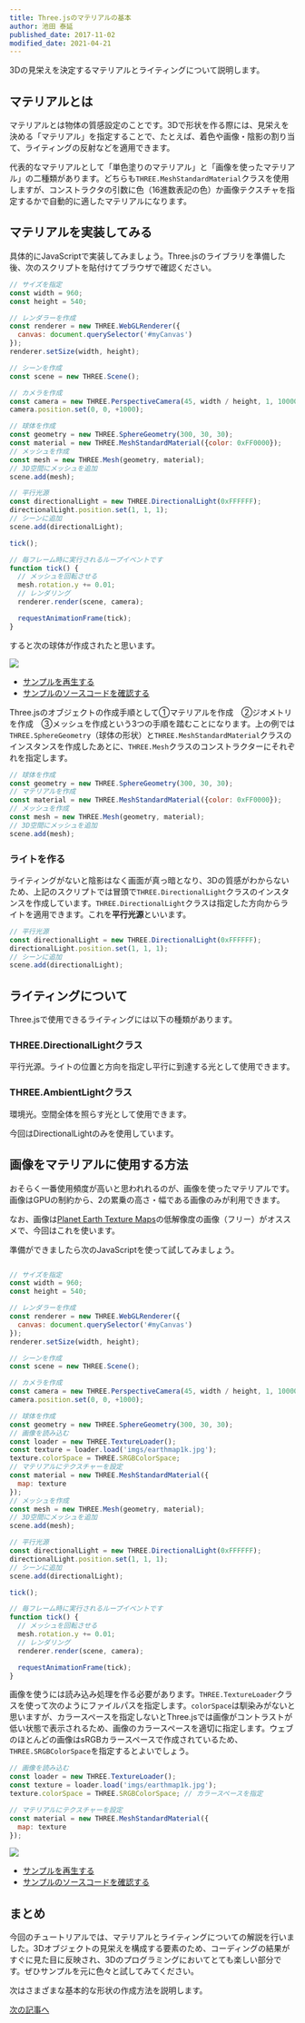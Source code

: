 ```yaml
---
title: Three.jsのマテリアルの基本
author: 池田 泰延
published_date: 2017-11-02
modified_date: 2021-04-21
---
```


3Dの見栄えを決定するマテリアルとライティングについて説明します。


## マテリアルとは

マテリアルとは物体の質感設定のことです。3Dで形状を作る際には、見栄えを決める「マテリアル」を指定することで、たとえば、着色や画像・陰影の割り当て、ライティングの反射などを適用できます。

代表的なマテリアルとして「単色塗りのマテリアル」と「画像を使ったマテリアル」の二種類があります。どちらも`THREE.MeshStandardMaterial`クラスを使用しますが、コンストラクタの引数に色（16進数表記の色）か画像テクスチャを指定するかで自動的に適したマテリアルになります。

## マテリアルを実装してみる

具体的にJavaScriptで実装してみましょう。Three.jsのライブラリを準備した後、次のスクリプトを貼付けてブラウザで確認ください。

```js
// サイズを指定
const width = 960;
const height = 540;

// レンダラーを作成
const renderer = new THREE.WebGLRenderer({
  canvas: document.querySelector('#myCanvas')
});
renderer.setSize(width, height);

// シーンを作成
const scene = new THREE.Scene();

// カメラを作成
const camera = new THREE.PerspectiveCamera(45, width / height, 1, 10000);
camera.position.set(0, 0, +1000);

// 球体を作成
const geometry = new THREE.SphereGeometry(300, 30, 30);
const material = new THREE.MeshStandardMaterial({color: 0xFF0000});
// メッシュを作成
const mesh = new THREE.Mesh(geometry, material);
// 3D空間にメッシュを追加
scene.add(mesh);

// 平行光源
const directionalLight = new THREE.DirectionalLight(0xFFFFFF);
directionalLight.position.set(1, 1, 1);
// シーンに追加
scene.add(directionalLight);

tick();

// 毎フレーム時に実行されるループイベントです
function tick() {
  // メッシュを回転させる
  mesh.rotation.y += 0.01;
  // レンダリング
  renderer.render(scene, camera);

  requestAnimationFrame(tick);
}
```

すると次の球体が作成されたと思います。

![](../imgs/material_color.png)

- [サンプルを再生する](https://ics-creative.github.io/tutorial-three/samples/material_color.html)
- [サンプルのソースコードを確認する](../samples/material_color.html)


Three.jsのオブジェクトの作成手順として①マテリアルを作成　②ジオメトリを作成　③メッシュを作成という3つの手順を踏むことになります。上の例では`THREE.SphereGeometry`（球体の形状）と`THREE.MeshStandardMaterial`クラスのインスタンスを作成したあとに、`THREE.Mesh`クラスのコンストラクターにそれぞれを指定します。

```js
// 球体を作成
const geometry = new THREE.SphereGeometry(300, 30, 30);
// マテリアルを作成
const material = new THREE.MeshStandardMaterial({color: 0xFF0000});
// メッシュを作成
const mesh = new THREE.Mesh(geometry, material);
// 3D空間にメッシュを追加
scene.add(mesh);
```


### ライトを作る

ライティングがないと陰影はなく画面が真っ暗となり、3Dの質感がわからないため、上記のスクリプトでは冒頭で`THREE.DirectionalLight`クラスのインスタンスを作成しています。`THREE.DirectionalLight`クラスは指定した方向からライトを適用できます。これを**平行光源**といいます。


```js
// 平行光源
const directionalLight = new THREE.DirectionalLight(0xFFFFFF);
directionalLight.position.set(1, 1, 1);
// シーンに追加
scene.add(directionalLight);
```

## ライティングについて

Three.jsで使用できるライティングには以下の種類があります。

### THREE.DirectionalLightクラス
    
平行光源。ライトの位置と方向を指定し平行に到達する光として使用できます。

### THREE.AmbientLightクラス

環境光。空間全体を照らす光として使用できます。

今回はDirectionalLightのみを使用しています。

## 画像をマテリアルに使用する方法

おそらく一番使用頻度が高いと思われれるのが、画像を使ったマテリアルです。画像はGPUの制約から、2の累乗の高さ・幅である画像のみが利用できます。

なお、画像は[Planet Earth Texture Maps](http://planetpixelemporium.com/earth.html)の低解像度の画像（フリー）がオススメで、今回はこれを使います。

準備ができましたら次のJavaScriptを使って試してみましょう。

```js

// サイズを指定
const width = 960;
const height = 540;

// レンダラーを作成
const renderer = new THREE.WebGLRenderer({
  canvas: document.querySelector('#myCanvas')
});
renderer.setSize(width, height);

// シーンを作成
const scene = new THREE.Scene();

// カメラを作成
const camera = new THREE.PerspectiveCamera(45, width / height, 1, 10000);
camera.position.set(0, 0, +1000);

// 球体を作成
const geometry = new THREE.SphereGeometry(300, 30, 30);
// 画像を読み込む
const loader = new THREE.TextureLoader();
const texture = loader.load('imgs/earthmap1k.jpg');
texture.colorSpace = THREE.SRGBColorSpace;
// マテリアルにテクスチャーを設定
const material = new THREE.MeshStandardMaterial({
  map: texture
});
// メッシュを作成
const mesh = new THREE.Mesh(geometry, material);
// 3D空間にメッシュを追加
scene.add(mesh);

// 平行光源
const directionalLight = new THREE.DirectionalLight(0xFFFFFF);
directionalLight.position.set(1, 1, 1);
// シーンに追加
scene.add(directionalLight);

tick();

// 毎フレーム時に実行されるループイベントです
function tick() {
  // メッシュを回転させる
  mesh.rotation.y += 0.01;
  // レンダリング
  renderer.render(scene, camera);

  requestAnimationFrame(tick);
}
```

画像を使うには読み込み処理を作る必要があります。`THREE.TextureLoader`クラスを使って次のようにファイルパスを指定します。`colorSpace`は馴染みがないと思いますが、カラースペースを指定しないとThree.jsでは画像がコントラストが低い状態で表示されるため、画像のカラースペースを適切に指定します。ウェブのほとんどの画像はsRGBカラースペースで作成されているため、`THREE.SRGBColorSpace`を指定するとよいでしょう。

```js
// 画像を読み込む
const loader = new THREE.TextureLoader();
const texture = loader.load('imgs/earthmap1k.jpg');
texture.colorSpace = THREE.SRGBColorSpace; // カラースペースを指定

// マテリアルにテクスチャーを設定
const material = new THREE.MeshStandardMaterial({
  map: texture
});
```


![](../imgs/material_texture.png)

- [サンプルを再生する](https://ics-creative.github.io/tutorial-three/samples/material_texture.html)
- [サンプルのソースコードを確認する](../samples/material_texture.html)





## まとめ

今回のチュートリアルでは、マテリアルとライティングについての解説を行いました。3Dオブジェクトの見栄えを構成する要素のため、コーディングの結果がすぐに見た目に反映され、3Dのプログラミングにおいてとても楽しい部分です。ぜひサンプルを元に色々と試してみてください。

次はさまざまな基本的な形状の作成方法を説明します。

[次の記事へ](geometry_general.md)

